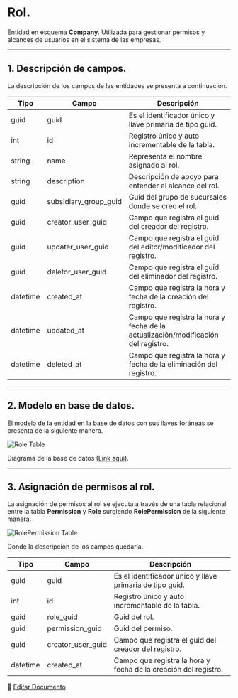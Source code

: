# Rol.

Entidad en esquema **Company**. Utilizada para gestionar permisos y alcances de usuarios en el sistema de las empresas.


---

## 1.   Descripción de campos.

La descripción de los campos de las entidades se presenta a continuación.

| Tipo | Campo | Descripción |
|-|-|-|
| guid | guid | Es el identificador único y llave primaria de tipo guid. |
| int | id | Registro único y auto incrementable de la tabla. |
| string | name | Representa el nombre asignado al rol. |
| string | description | Descripción de apoyo para entender el alcance del rol. |
| guid | subsidiary_group_guid | Guid del grupo de sucursales donde se creo el rol. |
| guid | creator_user_guid | Campo que registra el guid del creador del registro. |
| guid | updater_user_guid | Campo que registra el guid del editor/modificador del registro. |
| guid | deletor_user_guid | Campo que registra el guid del eliminador del registro. |
| datetime | created_at | Campo que registra la hora y fecha de la creación del registro. |
| datetime | updated_at | Campo que registra la hora y fecha de la actualización/modificación del registro. |
| datetime | deleted_at | Campo que registra la hora y fecha de la eliminación del registro. |

--- 

## 2.  Modelo en base de datos.

El modelo de la entidad en la base de datos con sus llaves foráneas se presenta de la siguiente manera.

![Role Table](/images/ComRoleTable.png)

Diagrama de la base de datos [(Link aquí)](https://app.diagrams.net/#G12bfdBfGq1QhoH-HbKd0D5KDiGZxJKMYT).

---

## 3. Asignación de permisos al rol.

La asignación de permisos al rol se ejecuta a través de una tabla relacional entre la tabla **Permission** y **Role** surgiendo **RolePermission** de la siguiente manera.

![RolePermission Table](/images/ComRolePermissionTable.png)

Donde la descripción de los campos quedaría.

| Tipo | Campo | Descripción |
|-|-|-|
| guid | guid | Es el identificador único y llave primaria de tipo guid. |
| int | id | Registro único y auto incrementable de la tabla. |
| guid | role_guid | Guid del rol. |
| guid | permission_guid | Guid del permiso. |
| guid | creator_user_guid | Campo que registra el guid del creador del registro. |
| datetime | created_at | Campo que registra la hora y fecha de la creación del registro. |

📝 [Editar Documento](https://github.com/4uRest/documentation)